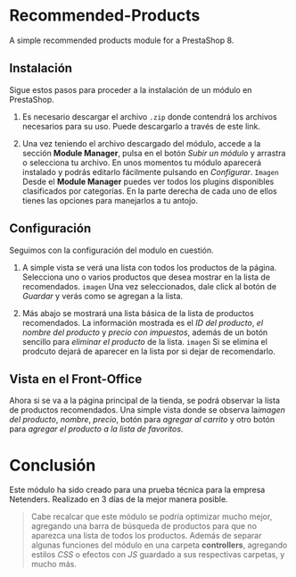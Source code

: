 # Recommended-Products

A simple recommended products module for a PrestaShop 8.

## Instalación

Sigue estos pasos para proceder a la instalación de un módulo en PrestaShop.

1. Es necesario descargar el archivo `.zip` donde contendrá los archivos necesarios para su uso. Puede descargarlo a través de este link.

2. Una vez teniendo el archivo descargado del módulo, accede a la sección **Module Manager**, pulsa en el botón _Subir un módulo_ y arrastra o selecciona tu archivo. En unos momentos tu módulo aparecerá instalado y podrás editarlo fácilmente pulsando en _Configurar_.
   `Imagen`
   Desde el **Module Manager** puedes ver todos los plugins disponibles clasificados por categorías. En la parte derecha de cada uno de ellos tienes las opciones para manejarlos a tu antojo.

## Configuración

Seguimos con la configuración del modulo en cuestión.

1.  A simple vista se verá una lista con todos los productos de la página. Selecciona uno o varios productos que desea mostrar en la lista de recomendados.
    `imagen`
    Una vez seleccionados, dale click al botón de _Guardar_ y verás como se agregan a la lista.

2.  Más abajo se mostrará una lista básica de la lista de productos recomendados. La información mostrada es el _ID del producto_, _el nombre del producto_ y _precio con impuestos_, además de un botón sencillo para _eliminar el producto_ de la lista.
    `imagen`
    Si se elimina el prodcuto dejará de aparecer en la lista por si dejar de recomendarlo.

## Vista en el Front-Office

Ahora si se va a la página principal de la tienda, se podrá observar la lista de productos recomendados. Una simple vista donde se observa la*imagen del producto*, _nombre_, _precio_, botón para _agregar al carrito_ y otro botón para _agregar el producto a la lista de favoritos_.

# Conclusión

Este módulo ha sido creado para una prueba técnica para la empresa Netenders. Realizado en 3 días de la mejor manera posible.

> Cabe recalcar que este módulo se podría optimizar mucho mejor, agregando una barra de búsqueda de productos para que no aparezca una lista de todos los productos. Además de separar algunas funciones del módulo en una carpeta **controllers**, agregando estilos _CSS_ o efectos con _JS_ guardado a sus respectivas carpetas, y mucho más.
